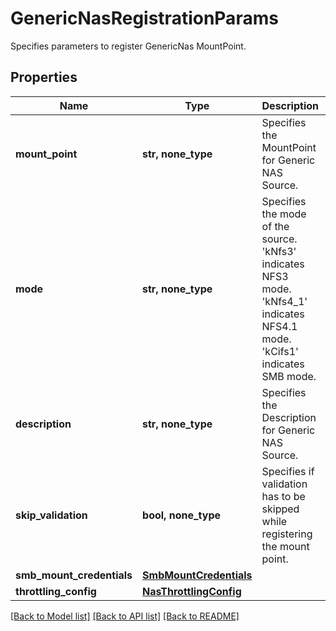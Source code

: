 # GenericNasRegistrationParams

Specifies parameters to register GenericNas MountPoint.

## Properties
Name | Type | Description | Notes
------------ | ------------- | ------------- | -------------
**mount_point** | **str, none_type** | Specifies the MountPoint for Generic NAS Source. | 
**mode** | **str, none_type** | Specifies the mode of the source. &#39;kNfs3&#39; indicates NFS3 mode. &#39;kNfs4_1&#39; indicates NFS4.1 mode. &#39;kCifs1&#39; indicates SMB mode. | 
**description** | **str, none_type** | Specifies the Description for Generic NAS Source. | [optional] 
**skip_validation** | **bool, none_type** | Specifies if validation has to be skipped while registering the mount point. | [optional] 
**smb_mount_credentials** | [**SmbMountCredentials**](SmbMountCredentials.md) |  | [optional] 
**throttling_config** | [**NasThrottlingConfig**](NasThrottlingConfig.md) |  | [optional] 

[[Back to Model list]](../README.md#documentation-for-models) [[Back to API list]](../README.md#documentation-for-api-endpoints) [[Back to README]](../README.md)


